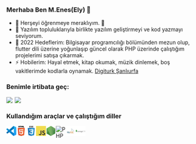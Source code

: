 ### Merhaba Ben M.Enes(Ely) 👋 

- 🌱 Herşeyi öğrenmeye meraklıyım. 🤣
- 👯 Yazılım topluluklarıyla birlikte yazılım geliştirmeyi ve kod yazmayı seviyorum.
- 🥅 2022 Hedeflerim: Bilgisayar programcılığı bölümünden mezun olup, flutter dili üzerine yoğunlaşıp güncel olarak PHP üzerinde çalıştığım projelerimi satışa çıkarmak.
- ⚡ Hobilerim: Hayal etmek, kitap okumak, müzik dinlemek, boş vakitlerimde kodlarla oynamak.
<a href="https://digiturksanliurfa.com/" alt="Digiturk Şanlıurfa" title="Digiturk Şanlıurfa">Digiturk Şanlıurfa</a>
### Benimle irtibata geç:

[<img align="left"  width="22px" src="https://cdn.jsdelivr.net/npm/simple-icons@v3/icons/twitter.svg"/>][twitter]
[<img align="left"  width="22px" src="https://cdn.jsdelivr.net/npm/simple-icons@v3/icons/instagram.svg" />][instagram]

<br />

### Kullandığım araçlar ve çalıştığım diller

<img align="left" alt="Visual Studio Code" width="26px" src="https://raw.githubusercontent.com/github/explore/80688e429a7d4ef2fca1e82350fe8e3517d3494d/topics/visual-studio-code/visual-studio-code.png" />
<img align="left" alt="HTML5" width="26px" src="https://raw.githubusercontent.com/github/explore/80688e429a7d4ef2fca1e82350fe8e3517d3494d/topics/html/html.png" />
<img align="left" alt="CSS3" width="26px" src="https://raw.githubusercontent.com/github/explore/80688e429a7d4ef2fca1e82350fe8e3517d3494d/topics/css/css.png" />
<img align="left" alt="JavaScript" width="26px" src="https://raw.githubusercontent.com/github/explore/80688e429a7d4ef2fca1e82350fe8e3517d3494d/topics/javascript/javascript.png" />
<img align="left" alt="Node.js" width="26px" src="https://raw.githubusercontent.com/github/explore/80688e429a7d4ef2fca1e82350fe8e3517d3494d/topics/nodejs/nodejs.png" />
<img align="left" alt="PHP" width="26px" src="https://upload.wikimedia.org/wikipedia/commons/thumb/2/27/PHP-logo.svg/1200px-PHP-logo.svg.png" />
<img align="left" alt="MySQL" width="26px" src="https://raw.githubusercontent.com/github/explore/80688e429a7d4ef2fca1e82350fe8e3517d3494d/topics/mysql/mysql.png" />
<img align="left" alt="MongoDB" width="26px" src="https://raw.githubusercontent.com/github/explore/80688e429a7d4ef2fca1e82350fe8e3517d3494d/topics/mongodb/mongodb.png" />

<br />
<br />



[twitter]: https://twitter.com/mbuyukpolat1
[instagram]: https://instagram.com/mbykplt
